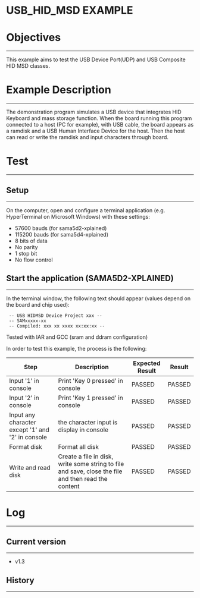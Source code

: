 USB_HID_MSD EXAMPLE
===================

# Objectives
------------
This example aims to test the USB Device Port(UDP) and USB Composite HID MSD
classes.

# Example Description
---------------------
The demonstration program simulates a USB device that integrates HID Keyboard
and mass storage function. When the board running this program connected to a
host (PC for example), with USB cable, the board appears as a ramdisk and a USB
Human Interface Device for the host. Then the host can read or write the
ramdisk and input characters through board.

# Test
------

## Setup
--------
On the computer, open and configure a terminal application
(e.g. HyperTerminal on Microsoft Windows) with these settings:
 - 57600 bauds (for sama5d2-xplained)
 - 115200 bauds (for sama5d4-xplained)
 - 8 bits of data
 - No parity
 - 1 stop bit
 - No flow control

## Start the application (SAMA5D2-XPLAINED)
-------------------------------------------
In the terminal window, the following text should appear (values depend on the
board and chip used):
```
 -- USB HIDMSD Device Project xxx --
 -- SAMxxxxx-xx
 -- Compiled: xxx xx xxxx xx:xx:xx --
```

Tested with IAR and GCC (sram and ddram configuration)

In order to test this example, the process is the following:

Step | Description | Expected Result | Result
-----|-------------|-----------------|-------
Input '1' in console | Print 'Key 0 pressed' in console | PASSED | PASSED
Input '2' in console | Print 'Key 1 pressed' in console | PASSED | PASSED
Input any character except '1' and '2' in console | the character input is display in console | PASSED | PASSED
Format disk | Format all disk | PASSED | PASSED
Write and read disk | Create a file in disk, write some string to file and save, close the file and then read the content | PASSED | PASSED


# Log
-----

## Current version
------------------
 - v1.3

## History
----------

